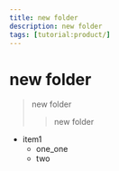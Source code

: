 ```yaml
---
title: new folder
description: new folder
tags: [tutorial:product/]
---
```


# new folder

> new folder
>> new folder

* item1
    * one_one
    * two
